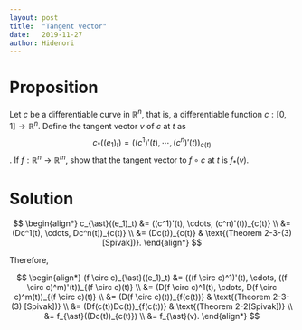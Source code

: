 ```yaml
---
layout: post
title:  "Tangent vector"
date:   2019-11-27
author: Hidenori
---
```


# Proposition
Let $c$ be a differentiable curve in $\mathbb{R}^n$, that is, a differentiable function $c:[0, 1] \rightarrow \mathbb{R}^n$.
Define the tangent vector $v$ of $c$ at $t$ as $$c_{\ast}((e_1)_t) = ((c^1)'(t), \cdots, (c^n)'(t))_{c(t)}$$.
If $f: \mathbb{R}^n \rightarrow \mathbb{R}^m$, show that the tangent vector to $f \circ c$ at $t$ is $f_{\ast}(v)$.

# Solution

$$
\begin{align*}
  c_{\ast}((e_1)_t)
    &= ((c^1)'(t), \cdots, (c^n)'(t))_{c(t)} \\
    &= (Dc^1(t), \cdots, Dc^n(t))_{c(t)} \\
      &= (Dc(t))_{c(t)} & \text{(Theorem 2-3-(3) [Spivak])}.
\end{align*}
$$

Therefore,

$$
\begin{align*}
  (f \circ c)_{\ast}((e_1)_t)
    &= (((f \circ c)^1)'(t), \cdots, ((f \circ c)^m)'(t))_{(f \circ c)(t)} \\
    &= (D(f \circ c)^1(t), \cdots, D(f \circ c)^m(t))_{(f \circ c)(t)} \\
    &= (D(f \circ c)(t))_{f(c(t))} & \text{(Theorem 2-3-(3) [Spivak])} \\
    &= (Df(c(t))Dc(t))_{f(c(t))} & \text{(Theorem 2-2[Spivak])} \\
    &= f_{\ast}((Dc(t))_{c(t)}) \\
    &= f_{\ast}(v).
\end{align*}
$$
